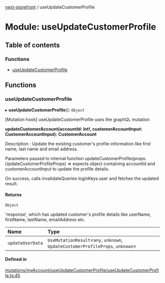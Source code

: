 [next-storefront](../README.md) / useUpdateCustomerProfile

# Module: useUpdateCustomerProfile

## Table of contents

### Functions

- [useUpdateCustomerProfile](useUpdateCustomerProfile.md#useupdatecustomerprofile)

## Functions

### useUpdateCustomerProfile

▸ **useUpdateCustomerProfile**(): `Object`

[Mutation hook] useUpdateCustomerProfile uses the graphQL mutation

<b>updateCustomerAccount(accountId: Int!, customerAccountInput: CustomerAccountInput): CustomerAccount</b>

Description : Update the existing customer's profile information like first name, last name and email address.

Parameters passed to internal function updateCustomerProfile(props: UpdateCustomerProfileProps) => expects object containing accountId and customerAccountInput to update the profile details.

On success, calls invalidateQueries loginKeys.user and fetches the updated result.

#### Returns

`Object`

'response', which has updated customer's profile details like userName, firstName, lastName, emailAddress etc.

| Name | Type |
| :------ | :------ |
| `updateUserData` | `UseMutationResult`<`any`, `unknown`, `UpdateCustomerProfileProps`, `unknown`\> |

#### Defined in

[mutations/myAccount/useUpdateCustomerProfile/useUpdateCustomerProfile.ts:45](https://github.com/KiboSoftware/nextjs-storefront/blob/474c22ea/hooks/mutations/myAccount/useUpdateCustomerProfile/useUpdateCustomerProfile.ts#L45)
